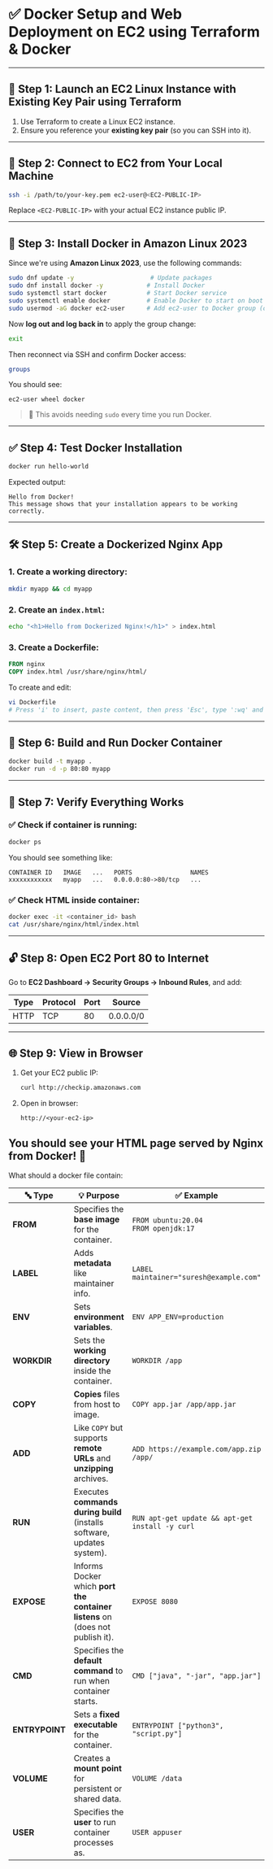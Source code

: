 
# ✅ Docker Setup and Web Deployment on EC2 using Terraform & Docker

---

## 🚀 Step 1: Launch an EC2 Linux Instance with Existing Key Pair using Terraform

1. Use Terraform to create a Linux EC2 instance.
2. Ensure you reference your **existing key pair** (so you can SSH into it).

---

## 🔐 Step 2: Connect to EC2 from Your Local Machine

```bash
ssh -i /path/to/your-key.pem ec2-user@<EC2-PUBLIC-IP>
```

Replace `<EC2-PUBLIC-IP>` with your actual EC2 instance public IP.

---

## 🐳 Step 3: Install Docker in Amazon Linux 2023

Since we're using **Amazon Linux 2023**, use the following commands:

```bash
sudo dnf update -y                     # Update packages
sudo dnf install docker -y            # Install Docker
sudo systemctl start docker           # Start Docker service
sudo systemctl enable docker          # Enable Docker to start on boot
sudo usermod -aG docker ec2-user      # Add ec2-user to Docker group (optional but recommended)
```

Now **log out and log back in** to apply the group change:

```bash
exit
```

Then reconnect via SSH and confirm Docker access:

```bash
groups
```

You should see:
```
ec2-user wheel docker
```

> 🔐 This avoids needing `sudo` every time you run Docker.

---

## ✅ Step 4: Test Docker Installation

```bash
docker run hello-world
```

Expected output:
```
Hello from Docker!
This message shows that your installation appears to be working correctly.
```

---

## 🛠️ Step 5: Create a Dockerized Nginx App

### 1. Create a working directory:
```bash
mkdir myapp && cd myapp
```

### 2. Create an `index.html`:
```bash
echo "<h1>Hello from Dockerized Nginx!</h1>" > index.html
```

### 3. Create a Dockerfile:
```Dockerfile
FROM nginx
COPY index.html /usr/share/nginx/html/
```

To create and edit:
```bash
vi Dockerfile
# Press 'i' to insert, paste content, then press 'Esc', type ':wq' and hit Enter.
```

---

## 🧱 Step 6: Build and Run Docker Container

```bash
docker build -t myapp .
docker run -d -p 80:80 myapp
```

---

## 🧪 Step 7: Verify Everything Works

### ✅ Check if container is running:
```bash
docker ps
```

You should see something like:
```
CONTAINER ID   IMAGE   ...   PORTS                NAMES
xxxxxxxxxxxx   myapp   ...   0.0.0.0:80->80/tcp   ...
```

### ✅ Check HTML inside container:
```bash
docker exec -it <container_id> bash
cat /usr/share/nginx/html/index.html
```

---

## 🔓 Step 8: Open EC2 Port 80 to Internet

Go to **EC2 Dashboard → Security Groups → Inbound Rules**, and add:

| Type  | Protocol | Port | Source     |
|-------|----------|------|------------|
| HTTP  | TCP      | 80   | 0.0.0.0/0  |

---

## 🌐 Step 9: View in Browser

1. Get your EC2 public IP:
   ```bash
   curl http://checkip.amazonaws.com
   ```

2. Open in browser:
   ```
   http://<your-ec2-ip>
   ```

You should see your HTML page served by Nginx from Docker! 🎉
---------------------------------------------------------------------------------------------------------------------
What should a docker file contain:

| 🔤 **Type**    | 💡 **Purpose**                                                                | ✅ **Example**                                   |
| -------------- | ----------------------------------------------------------------------------- | ----------------------------------------------- |
| **FROM**       | Specifies the **base image** for the container.                               | `FROM ubuntu:20.04`<br>`FROM openjdk:17`        |
| **LABEL**      | Adds **metadata** like maintainer info.                                       | `LABEL maintainer="suresh@example.com"`         |
| **ENV**        | Sets **environment variables**.                                               | `ENV APP_ENV=production`                        |
| **WORKDIR**    | Sets the **working directory** inside the container.                          | `WORKDIR /app`                                  |
| **COPY**       | **Copies** files from host to image.                                          | `COPY app.jar /app/app.jar`                     |
| **ADD**        | Like `COPY` but supports **remote URLs** and **unzipping** archives.          | `ADD https://example.com/app.zip /app/`         |
| **RUN**        | Executes **commands during build** (installs software, updates system).       | `RUN apt-get update && apt-get install -y curl` |
| **EXPOSE**     | Informs Docker which **port the container listens** on (does not publish it). | `EXPOSE 8080`                                   |
| **CMD**        | Specifies the **default command** to run when container starts.               | `CMD ["java", "-jar", "app.jar"]`               |
| **ENTRYPOINT** | Sets a **fixed executable** for the container.                                | `ENTRYPOINT ["python3", "script.py"]`           |
| **VOLUME**     | Creates a **mount point** for persistent or shared data.                      | `VOLUME /data`                                  |
| **USER**       | Specifies the **user** to run container processes as.                         | `USER appuser`                                  |

